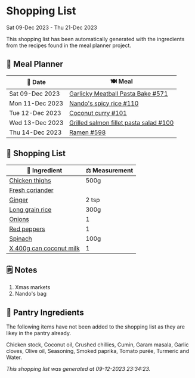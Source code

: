 # Shopping List

Sat 09-Dec 2023 - Thu 21-Dec 2023

This shopping list has been automatically generated with the ingredients from the recipes found in the meal planner project.

## 📅 Meal Planner

|📅 Date| 🍽️ Meal|
|----|----|
|Sat 09-Dec 2023|[Garlicky Meatball Pasta Bake  #571](https://github.com/jcallaghan/The-Cookbook/issues/571)|
|Mon 11-Dec 2023|[Nando's spicy rice #110](https://github.com/jcallaghan/The-Cookbook/issues/110)|
|Tue 12-Dec 2023|[Coconut curry #101](https://github.com/jcallaghan/The-Cookbook/issues/101)|
|Wed 13-Dec 2023|[Grilled salmon fillet pasta salad #100](https://github.com/jcallaghan/The-Cookbook/issues/100)|
|Thu 14-Dec 2023|[Ramen #598](https://github.com/jcallaghan/The-Cookbook/issues/598)|

## 🛒 Shopping List

| 🍌 Ingredient| ⚖️ Measurement|
|----------|-----------|
|[Chicken thighs](https://www.sainsburys.co.uk/gol-ui/SearchResults/Chicken%20thighs)|500g|
|[Fresh coriander](https://www.sainsburys.co.uk/gol-ui/SearchResults/Fresh%20coriander)||
|[Ginger](https://www.sainsburys.co.uk/gol-ui/SearchResults/Ginger)|2 tsp|
|[Long grain rice](https://www.sainsburys.co.uk/gol-ui/SearchResults/Long%20grain%20rice)|300g|
|[Onions](https://www.sainsburys.co.uk/gol-ui/SearchResults/Onions)|1|
|[Red peppers](https://www.sainsburys.co.uk/gol-ui/SearchResults/Red%20peppers)|1|
|[Spinach](https://www.sainsburys.co.uk/gol-ui/SearchResults/Spinach)|100g|
|[X 400g can coconut milk](https://www.sainsburys.co.uk/gol-ui/SearchResults/X%20400g%20can%20coconut%20milk)|1|

## 🗒️ Notes

1. Xmas markets
1. Nando's bag

## 🏪 Pantry Ingredients

The following items have not been added to the shopping list as they are likey in the pantry already.

Chicken stock, Coconut oil, Crushed chillies, Cumin, Garam masala, Garlic cloves, Olive oil, Seasoning, Smoked paprika, Tomato purée, Turmeric and Water.


_This shopping list was generated at 09-12-2023 23:34:23._